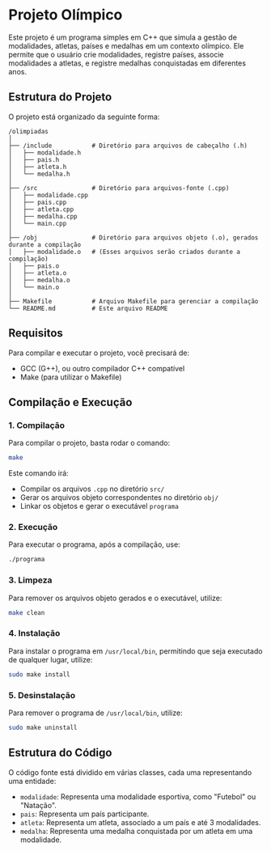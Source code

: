 
# Projeto Olímpico

Este projeto é um programa simples em C++ que simula a gestão de modalidades, atletas, países e medalhas em um contexto olímpico. Ele permite que o usuário crie modalidades, registre países, associe modalidades a atletas, e registre medalhas conquistadas em diferentes anos.

## Estrutura do Projeto

O projeto está organizado da seguinte forma:

```
/olimpiadas
│
├── /include           # Diretório para arquivos de cabeçalho (.h)
│   ├── modalidade.h
│   ├── pais.h
│   ├── atleta.h
│   └── medalha.h
│
├── /src               # Diretório para arquivos-fonte (.cpp)
│   ├── modalidade.cpp
│   ├── pais.cpp
│   ├── atleta.cpp
│   ├── medalha.cpp
│   └── main.cpp
│
├── /obj               # Diretório para arquivos objeto (.o), gerados durante a compilação
│   ├── modalidade.o   # (Esses arquivos serão criados durante a compilação)
│   ├── pais.o
│   ├── atleta.o
│   ├── medalha.o
│   └── main.o
│
├── Makefile           # Arquivo Makefile para gerenciar a compilação
└── README.md          # Este arquivo README
```

## Requisitos

Para compilar e executar o projeto, você precisará de:

- GCC (G++), ou outro compilador C++ compatível
- Make (para utilizar o Makefile)

## Compilação e Execução

### 1. Compilação

Para compilar o projeto, basta rodar o comando:

```bash
make
```

Este comando irá:

- Compilar os arquivos `.cpp` no diretório `src/`
- Gerar os arquivos objeto correspondentes no diretório `obj/`
- Linkar os objetos e gerar o executável `programa`

### 2. Execução

Para executar o programa, após a compilação, use:

```bash
./programa
```

### 3. Limpeza

Para remover os arquivos objeto gerados e o executável, utilize:

```bash
make clean
```

### 4. Instalação

Para instalar o programa em `/usr/local/bin`, permitindo que seja executado de qualquer lugar, utilize:

```bash
sudo make install
```

### 5. Desinstalação

Para remover o programa de `/usr/local/bin`, utilize:

```bash
sudo make uninstall
```

## Estrutura do Código

O código fonte está dividido em várias classes, cada uma representando uma entidade:

- `modalidade`: Representa uma modalidade esportiva, como "Futebol" ou "Natação".
- `pais`: Representa um país participante.
- `atleta`: Representa um atleta, associado a um país e até 3 modalidades.
- `medalha`: Representa uma medalha conquistada por um atleta em uma modalidade.
